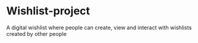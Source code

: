 # Wishlist-project

A digital wishlist where people can create, view and interact with wishlists created by other people
